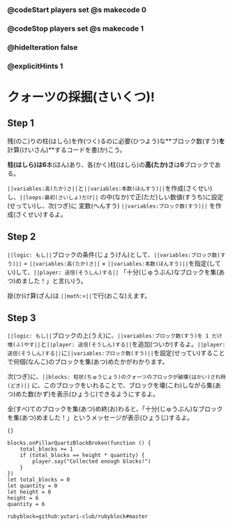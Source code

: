 ### @codeStart players set @s makecode 0
### @codeStop players set @s makecode 1

### @hideIteration false 
### @explicitHints 1


# クォーツの採掘(さいくつ)!
<!-- # Mining Quartz! -->

## Step 1
残(のこ)りの柱(はしら)を作(つく)るのに必要(ひつよう)な**ブロック数(すう)**を**計算(けいさん)**するコードを書(か)こう。<br>

**柱(はしら)**は**6**本(ほん)あり、各(かく)柱(はしら)の**高(たか)さ**は**6**ブロックである。 <br>

``||variables:高(たか)さ||``と``||variables:本数(ほんすう)||``を作成(さくせい)し、``||loops:最初(さいしょ)だけ||`` の中(なか)で正(ただ)しい数値(すうち)に設定(せってい)し、次(つぎ)に 変数(へんすう) ``||variables:ブロック数(すう)||`` を作成(さくせい)するよ。<br>

<!-- Write some code that will **calculate** how many **blocks** you need to build the remaining columns. 
Here are some facts: there are **6 columns** and each column is **6 blocks high**.
Start by creating and setting ``||variable:height||`` and ``||variable:quantity||`` variables to the correct numbers ``||loops: on start||``, then create a ``||variable:total blocks||`` variable.  -->

## Step 2
``||logic: もし||``ブロックの条件(じょうけん)として、``||variables:ブロック数(すう)||`` = ``||variables:高(たか)さ||`` × ``||variables:本数(ほんすう)||``を指定(してい)して、``||player: 送信(そうしん)する||`` 「十分(じゅうぶん)なブロックを集(あつ)めました！」と言(い)う。 <br>

掛(か)け算(ざん)は ``||math:×||``で行(おこな)えます。<br>

<!-- Set up a condition, ``||logic: if||`` the ``||variable:total blocks||`` = ``||variable:height||`` * ``||variable:quantity||``, then ``||player: say||`` "Collected enough blocks!".  -->

## Step 3
``||logic: もし||``ブロックの上(うえ)に、``||variables:ブロック数(すう)を 1 だけ増(ふ)やす||``と``||player: 送信(そうしん)する||``を追加(ついか)するよ。``||player: 送信(そうしん)する||``に``||variables:ブロック数(すう)||``を設定(せってい)することで何個(なんこ)のブロックを集(あつ)めたかがわかります。<br>

次(つぎ)に、``||blocks: 柱状(ちゅうじょう)のクォーツのブロックが破壊(はかい)され時(どき)||`` に、このブロックをいれることで、ブロックを壊(こわ)しながら集(あつ)めた数(かず)を表示(ひょうじ)できるようにするよ。<br>

全(すべ)てのブロックを集(あつ)め終(お)わると、「十分(じゅうぶん)なブロックを集(あつ)めました！」というメッセージが表示(ひょうじ)するよ。<br>



<!-- Now add a ``||variable:change total blocks||`` by 1 command and ``||player: say||`` ``||variable:total blocks||``, so that you know how many blocks you have collected. 
Make sure to add ``||blocks: pillar of quartz block broken||``, so that you will see the count while breaking blocks. 
When you are done, you will see the message "Collected enough blocks!".  -->

```template
{}
``` 

```ghost
blocks.onPillarQuartzBlockBroken(function () {
    total_blocks += 1
    if (total_blocks == height * quantity) {
        player.say("Collected enough blocks!")
    }
})
let total_blocks = 0
let quantity = 0
let height = 0
height = 6
quantity = 6
```
```package
rubyblock=github:yutari-club/rubyblock#master
```